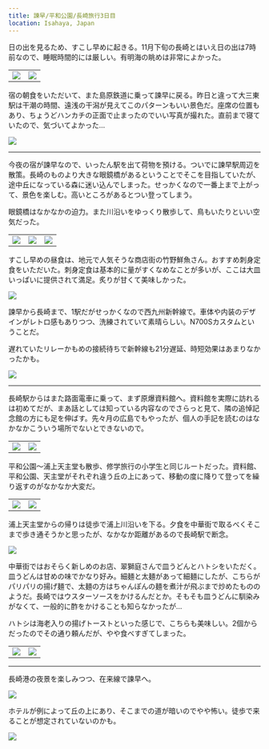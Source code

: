 ```yaml
---
title: 諫早/平和公園/長崎旅行3日目
location: Isahaya, Japan
---
```


日の出を見るため、すこし早めに起きる。11月下旬の長崎とはいえ日の出は7時前なので、睡眠時間的には厳しい。有明海の眺めは非常によかった。

<table>
  <tr>
    <td><img src="https://photos.apkas.net/medium/202411/20241125-070546.webp" /></td>
    <td><img src="https://photos.apkas.net/medium/202411/20241125-070748.webp" /></td>
  </tr>
</table>

宿の朝食をいただいて、また島原鉄道に乗って諫早に戻る。昨日と違って大三東駅は干潮の時間、遠浅の干潟が見えてこのパターンもいい景色だ。座席の位置もあり、ちょうどハンカチの正面で止まったのでいい写真が撮れた。直前まで寝ていたので、気づいてよかった...

![](https://photos.apkas.net/medium/202411/20241125-091708.webp)

---

今夜の宿が諫早なので、いったん駅を出て荷物を預ける。ついでに諫早駅周辺を散策。長崎のものより大きな眼鏡橋があるということでそこを目指していたが、途中丘になっている森に迷い込んでしまった。せっかくなので一番上まで上がって、景色を楽しむ。高いところがあるとつい登ってしまう。

眼鏡橋はなかなかの迫力。また川沿いをゆっくり散歩して、鳥もいたりといい空気だった。

<table>
  <tr>
    <td><img src="https://photos.apkas.net/medium/202411/20241125-104810.webp" /></td>
    <td><img src="https://photos.apkas.net/medium/202411/20241125-110618.webp" /></td>
    <td><img src="https://photos.apkas.net/medium/202411/20241125-111750.webp" /></td>
  </tr>
</table>

すこし早めの昼食は、地元で人気そうな商店街の竹野鮮魚さん。おすすめ刺身定食をいただいた。刺身定食は基本的に量がすくなめなことが多いが、ここは大皿いっぱいに提供されて満足。炙りが甘くて美味しかった。

![](https://photos.apkas.net/medium/202411/20241125-113204.webp)

諫早から長崎まで、1駅だがせっかくなので西九州新幹線で。車体や内装のデザインがレトロ感もありつつ、洗練されていて素晴らしい。N700Sカスタムということだ。

遅れていたリレーかもめの接続待ちで新幹線も21分遅延、時短効果はあまりなかったかも。

![](https://photos.apkas.net/medium/202411/20241125-124148.webp)

---

長崎駅からはまた路面電車に乗って、まず原爆資料館へ。資料館を実際に訪れるは初めてだが、まあ話としては知っている内容なのでさらっと見て、隣の追悼記念館の方にも足を伸ばす。先々月の広島でもやったが、個人の手記を読むのはなかなかこういう場所でないとできないので。

<table>
  <tr>
    <td><img src="https://photos.apkas.net/medium/202411/20241125-130718.webp" /></td>
    <td><img src="https://photos.apkas.net/medium/202411/20241125-133914.webp" /></td>
  </tr>
</table>

平和公園〜浦上天主堂も散歩、修学旅行の小学生と同じルートだった。資料館、平和公園、天主堂がそれぞれ違う丘の上にあって、移動の度に降りて登ってを繰り返すのがなかなか大変だ。

<table>
  <tr>
    <td><img src="https://photos.apkas.net/medium/202411/20241125-150318.webp" /></td>
    <td><img src="https://photos.apkas.net/medium/202411/20241125-152756.webp" /></td>
  </tr>
</table>

浦上天主堂からの帰りは徒歩で浦上川沿いを下る。夕食を中華街で取るべくそこまで歩き通そうかと思ったが、なかなか距離があるので長崎駅で断念。

![](https://photos.apkas.net/medium/202411/20241125-154933.webp)

中華街ではおそらく新しめのお店、翠獅庭さんで皿うどんとハトシをいただく。皿うどんは甘めの味でかなり好み。細麺と太麺があって細麺にしたが、こちらがパリパリの揚げ麺で、太麺の方はちゃんぽんの麺を煮汁が飛ぶまで炒めたもののようだ。長崎ではウスターソースをかけるんだとか。そもそも皿うどんに馴染みがなくて、一般的に酢をかけることも知らなかったが...

ハトシは海老入りの揚げトーストといった感じで、こちらも美味しい。2個からだったのでその通り頼んだが、やや食べすぎてしまった。

<table>
  <tr>
    <td><img src="https://photos.apkas.net/medium/202411/20241125-171707.webp" /></td>
    <td><img src="https://photos.apkas.net/medium/202411/20241125-171719.webp" /></td>
  </tr>
</table>

---

長崎港の夜景を楽しみつつ、在来線で諫早へ。

![](https://photos.apkas.net/medium/202411/20241125-180335.webp)

ホテルが例によって丘の上にあり、そこまでの道が暗いのでやや怖い。徒歩で来ることが想定されていないのかも。

![](https://photos.apkas.net/medium/202411/20241125-192829.webp)
